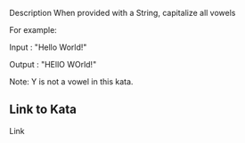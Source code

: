 Description
When provided with a String, capitalize all vowels

For example:

Input : "Hello World!"

Output : "HEllO WOrld!"

Note: Y is not a vowel in this kata.

## Link to Kata

Link
